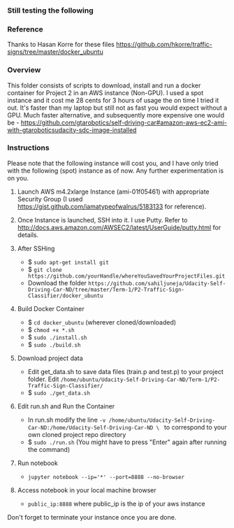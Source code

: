 ### Still testing the following

### Reference	

Thanks to Hasan Korre for these files https://github.com/hkorre/traffic-signs/tree/master/docker_ubuntu

### Overview

This folder consists of scripts to download, install and run a docker container for Project 2 in an AWS instance (Non-GPU). I used a spot instance and it cost me 28 cents
for 3 hours of usage the on time I tried it out. It's faster than my laptop but still not as fast you would expect without a GPU. Much faster alternative, and subsequently
more expensive one would be - https://github.com/gtarobotics/self-driving-car#amazon-aws-ec2-ami-with-gtaroboticsudacity-sdc-image-installed


### Instructions
Please note that the following instance will cost you, and I have only tried with the following (spot) instance as of now. Any further experimentation is on you.

1. Launch AWS m4.2xlarge Instance (ami-01f05461) with appropriate Security Group (I used https://gist.github.com/iamatypeofwalrus/5183133 for reference). 
 
2. Once Instance is launched, SSH into it. I use Putty. Refer to http://docs.aws.amazon.com/AWSEC2/latest/UserGuide/putty.html for details.

3. After SSHing
	* $ `sudo apt-get install git`
	* $ `git clone https://github.com/yourHandle/whereYouSavedYourProjectFiles.git`
	* Download the folder `https://github.com/sahiljuneja/Udacity-Self-Driving-Car-ND/tree/master/Term-1/P2-Traffic-Sign-Classifier/docker_ubuntu`

4. Build Docker Container
	* $ `cd docker_ubuntu` (wherever cloned/downloaded)
	* $ `chmod +x *.sh`
	* $ `sudo ./install.sh`
	* $ `sudo ./build.sh`

5. Download project data
	* Edit get_data.sh to save data files (train.p and test.p) to your project folder. Edit `/home/ubuntu/Udacity-Self-Driving-Car-ND/Term-1/P2-Traffic-Sign-Classifier/`
	* $ `sudo ./get_data.sh`

6. Edit run.sh and Run the Container
	* In run.sh modify the line `-v /home/ubuntu/Udacity-Self-Driving-Car-ND:/home/Udacity-Self-Driving-Car-ND \ ` to correspond to your own cloned project repo directory
	* $ `sudo ./run.sh` (You might have to press "Enter" again after running the command)

7. Run notebook
	* `jupyter notebook --ip='*' --port=8888 --no-browser`

8. Access notebook in your local machine browser
	* `public_ip:8888` where public_ip is the ip of your aws instance

Don't forget to terminate your instance once you are done.

